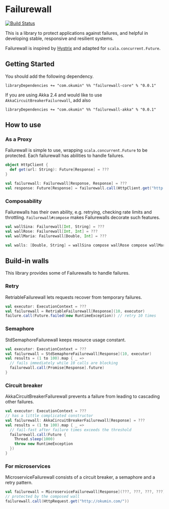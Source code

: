 # Failurewall

[![Build Status](https://travis-ci.org/failurewall/failurewall.svg?branch=master)](https://travis-ci.org/failurewall/failurewall)

This is a library to protect applications against failures, and helpful in developing stable, responsive and resilient systems.

Failurewall is inspired by [Hystrix](https://github.com/Netflix/Hystrix) and adapted for `scala.concurrent.Future`.

## Getting Started

You should add the following dependency.

```
libraryDependencies += "com.okumin" %% "failurewall-core" % "0.0.1"
```

If you are using Akka 2.4 and would like to use `AkkaCircuitBreakerFailurewall`, add also

```
libraryDependencies += "com.okumin" %% "failurewall-akka" % "0.0.1"
```

## How to use

### As a Proxy

Failurewall is simple to use, wrapping `scala.concurrent.Future` to be protected.
Each failurewall has abilities to handle failures.

```scala
object HttpClient {
  def get(url: String): Future[Response] = ???
}

val failurewall: Failurewall[Response, Response] = ???
val response: Future[Response] = failurewall.call(HttpClient.get("http://okumin.com/"))
```

### Composability

Failurewalls has their own ability, e.g. retrying, checking rate limits and throttling.
`Failurewall#compose` makes Failurewalls decorate such features.

```scala
val wallSina: Failurewall[Int, String] = ???
val wallRose: Failurewall[Int, Int] = ???
val wallMaria: Failurewall[Double, Int] = ???

val walls: [Double, String] = wallSina compose wallRose compose wallMaria
```

## Build-in walls

This library provides some of Failurewalls to handle failures.

### Retry

RetriableFailurewall lets requests recover from temporary failures.

```scala
val executor: ExecutionContext = ???
val failurewall = RetriableFailurewall[Response](10, executor)
failure.call(Future.failed(new RuntimeException)) // retry 10 times
```

### Semaphore

StdSemaphoreFailurewall keeps resource usage constant.

```scala
val executor: ExecutionContext = ???
val failurewall = StdSemaphoreFailurewall[Response](10, executor)
val results = (1 to 100).map { _ =>
  // fails immediately while 10 calls are blocking
  failurewall.call(Promise[Response].future)
}
```

### Circuit breaker

AkkaCircuitBreakerFailurewall prevents a failure from leading to cascading other failures.

```scala
val executor: ExecutionContext = ???
// has a little complicated constructor
val failurewall: AkkaCircuitBreakerFailurewall[Response] = ???
val results = (1 to 100).map { _ =>
  // fail-fast after failure times exceeds the threshold
  failurewall.call(Future {
    Thread.sleep(1000)
    throw new RuntimeException
  })
}
```

### For microservices

MicroserviceFailurewall consists of a circuit breaker, a semaphore and a retry pattern.

```scala
val failurewall = MicroserviceFailurewall[Response](???, ???, ???, ???)
// protected by the composed wall
failurewall.call(HttpRequest.get("http://okumin.com/"))
```
